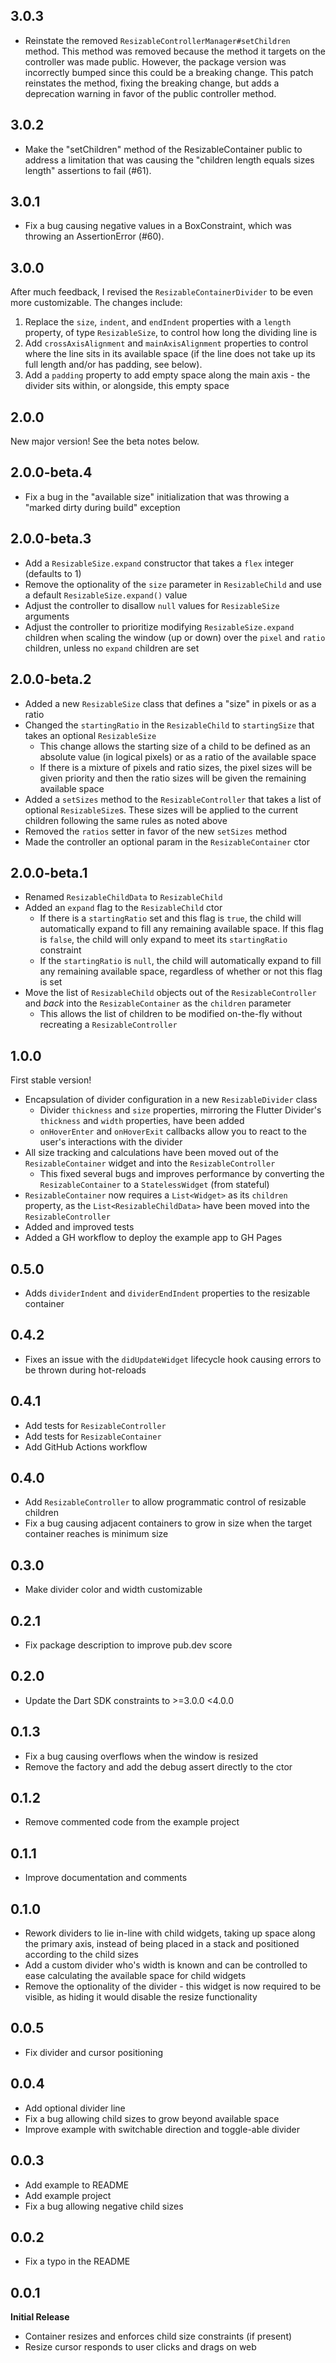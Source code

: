 ## 3.0.3

- Reinstate the removed `ResizableControllerManager#setChildren` method. This method was removed because the method it targets on the controller was made public. However, the package version was incorrectly bumped since this could be a breaking change. This patch reinstates the method, fixing the breaking change, but adds a deprecation warning in favor of the public controller method.

## 3.0.2

- Make the "setChildren" method of the ResizableContainer public to address a limitation that was causing the "children length equals sizes length" assertions to fail (#61).

## 3.0.1

- Fix a bug causing negative values in a BoxConstraint, which was throwing an AssertionError (#60).

## 3.0.0

After much feedback, I revised the `ResizableContainerDivider` to be even more customizable. The changes include:

1. Replace the `size`, `indent`, and `endIndent` properties with a `length` property, of type `ResizableSize`, to control how long the dividing line is
2. Add `crossAxisAlignment` and `mainAxisAlignment` properties to control where the line sits in its available space (if the line does not take up its full length and/or has padding, see below).
3. Add a `padding` property to add empty space along the main axis - the divider sits within, or alongside, this empty space

## 2.0.0

New major version! See the beta notes below.

## 2.0.0-beta.4

- Fix a bug in the "available size" initialization that was throwing a "marked dirty during build" exception

## 2.0.0-beta.3

- Add a `ResizableSize.expand` constructor that takes a `flex` integer (defaults to 1)
- Remove the optionality of the `size` parameter in `ResizableChild` and use a default `ResizableSize.expand()` value
- Adjust the controller to disallow `null` values for `ResizableSize` arguments
- Adjust the controller to prioritize modifying `ResizableSize.expand` children when scaling the window (up or down) over the `pixel` and `ratio` children, unless no `expand` children are set

## 2.0.0-beta.2

- Added a new `ResizableSize` class that defines a "size" in pixels or as a ratio
- Changed the `startingRatio` in the `ResizableChild` to `startingSize` that takes an optional `ResizableSize`
  - This change allows the starting size of a child to be defined as an absolute value (in logical pixels) or as a ratio of the available space
  - If there is a mixture of pixels and ratio sizes, the pixel sizes will be given priority and then the ratio sizes will be given the remaining available space
- Added a `setSizes` method to the `ResizableController` that takes a list of optional `ResizableSize`s. These sizes will be applied to the current children following the same rules as noted above
- Removed the `ratios` setter in favor of the new `setSizes` method
- Made the controller an optional param in the `ResizableContainer` ctor

## 2.0.0-beta.1

- Renamed `ResizableChildData` to `ResizableChild`
- Added an `expand` flag to the `ResizableChild` ctor
  - If there is a `startingRatio` set and this flag is `true`, the child will automatically expand to fill any remaining available space. If this flag is `false`, the child will only expand to meet its `startingRatio` constraint
  - If the `startingRatio` is `null`, the child will automatically expand to fill any remaining available space, regardless of whether or not this flag is set
- Move the list of `ResizableChild` objects out of the `ResizableController` and _back_ into the `ResizableContainer` as the `children` parameter
  - This allows the list of children to be modified on-the-fly without recreating a `ResizableController`

## 1.0.0

First stable version!

- Encapsulation of divider configuration in a new `ResizableDivider` class
  - Divider `thickness` and `size` properties, mirroring the Flutter Divider's `thickness` and `width` properties, have been added
  - `onHoverEnter` and `onHoverExit` callbacks allow you to react to the user's interactions with the divider
- All size tracking and calculations have been moved out of the `ResizableContainer` widget and into the `ResizableController`
  - This fixed several bugs and improves performance by converting the `ResizableContainer` to a `StatelessWidget` (from stateful)
- `ResizableContainer` now requires a `List<Widget>` as its `children` property, as the `List<ResizableChildData>` have been moved into the `ResizableController`
- Added and improved tests
- Added a GH workflow to deploy the example app to GH Pages

## 0.5.0

- Adds `dividerIndent` and `dividerEndIndent` properties to the resizable container

## 0.4.2

- Fixes an issue with the `didUpdateWidget` lifecycle hook causing errors to be thrown during hot-reloads

## 0.4.1

- Add tests for `ResizableController`
- Add tests for `ResizableContainer`
- Add GitHub Actions workflow

## 0.4.0

- Add `ResizableController` to allow programmatic control of resizable children
- Fix a bug causing adjacent containers to grow in size when the target container reaches is minimum size

## 0.3.0

- Make divider color and width customizable

## 0.2.1

- Fix package description to improve pub.dev score

## 0.2.0

- Update the Dart SDK constraints to >=3.0.0 <4.0.0

## 0.1.3

- Fix a bug causing overflows when the window is resized
- Remove the factory and add the debug assert directly to the ctor

## 0.1.2

- Remove commented code from the example project

## 0.1.1

- Improve documentation and comments

## 0.1.0

- Rework dividers to lie in-line with child widgets, taking up space
  along the primary axis, instead of being placed in a stack and positioned
  according to the child sizes
- Add a custom divider who's width is known and can be controlled to ease
  calculating the available space for child widgets
- Remove the optionality of the divider - this widget is now required to be
  visible, as hiding it would disable the resize functionality

## 0.0.5

- Fix divider and cursor positioning

## 0.0.4

- Add optional divider line
- Fix a bug allowing child sizes to grow beyond available space
- Improve example with switchable direction and toggle-able divider

## 0.0.3

- Add example to README
- Add example project
- Fix a bug allowing negative child sizes

## 0.0.2

- Fix a typo in the README

## 0.0.1

**Initial Release**

- Container resizes and enforces child size constraints (if present)
- Resize cursor responds to user clicks and drags on web
